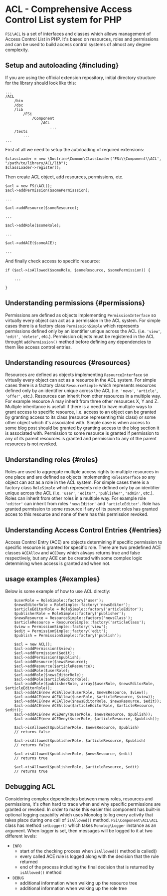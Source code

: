 # ACL - Comprehensive Access Control List system for PHP

``FSi\ACL`` is a set of interfaces and classes which allows management of Access Control List in PHP. It's based on resources,
roles and permissions and can be used to build access control systems of almost any degree complexity.

## Setup and autoloading {#including}

If you are using the official extension repository, initial directory structure for 
the library should look like this:

    ...
    /ACL
        /bin
        /doc
        /lib
            /FSi
                /Component
                    /ACL
                        ...
        /tests
            ...
    ...

First of all we need to setup the autoloading of required extensions:

    $classLoader = new \Doctrine\Common\ClassLoader('FSi\\Component\\ACL', "/path/to/library/ACL/lib");
    $classLoader->register();

Then create ACL object, add resources, permissions, etc.

    $acl = new FSi\ACL();
    $acl->addPermission($somePermisssion);
    
    ...
    
    $acl->addResource($someResource);
    
    ...
    
    $acl->addRole($someRole);
    
    ...
    
    $acl->addACE($someACE);
    
    ...
    

And finally check access to specific resource:

    if ($acl->isAllowed($someRole, $someResource, $somePermission)) {
        
        ...
        
    }


## Understanding permissions {#permissions}

Permissions are defined as objects implementing ``PermissionInterface`` so virtually every object can act as a permission in the ACL
system. For simple cases there is a factory class ``PermissionSimple`` which represents permissions defined only by an identifier
unique across the ACL (i.e. ``'view'``, ``'edit'``, ``'delete'``, etc.). Permission objects must be registered in the ACL throught
``addPermission()`` method before defining any dependencies to them like access control entries.

## Understanding resources {#resources}

Resources are defined as objects implementing ``ResourceInterface`` so virtually every object can act as a resource in the ACL
system. For simple cases there is a factory class ``ResourceSimple`` which represents resources defined only by an identifier
unique across the ACL (i.e. ``'news'``, ``'article'``, ``'offer'``, etc.). Resources can inherit from other resources in a multiple way.
For example resource A may inherit from three other resources X, Y and Z. Multiple inheritance is usefull if there is a need
to have multiple ways to grant access to specific resource, i.e. access to an object can be granted by granting access to its
class (resource representing this class) or some other object which it's associated with. Simple case is when access to some blog
post should be granted by granting access to the blog section it is associated with. Permission to some resource is granted if
permission to any of its parent resources is granted and permission to any of the parent resources is not revoked.

## Understanding roles {#roles}

Roles are used to aggregate multiple access rights to multiple resources in one place and are defined as objects implementing
``RoleInterface`` so any object can act as a role in the ACL system. For simple cases there is a factory class ``RoleSimple`` which
represents role defined only by an identifier unique across the ACL (i.e. ``'user'``, ``'editor'``, ``'publisher'``, ``'admin'``, etc.).
Roles can inherit from other roles in a multiple way. For example role ``'editor'`` can inherit from roles ``'newsEditor'`` and
``'articleEditor'``. Role has granted permission to some resource if any of its parent roles has granted acces to this resource and
none of them has this permission revoked.

## Understanding Access Control Entries {#entries}

Access Control Entry (ACE) are objects determining if specific permission to specific resource is granted for specific role.
There are two predefined ACE classes ``ACEAllow`` and ``ACEDeny`` which always returns true and false respectively, but any ACE
can be created with some complex logic determining when access is granted and when not.

## usage examples {#examples}

Below is some example of how to use ACL directly:

        $userRole = RoleSimple::factory('user');
        $newsEditorRole = RoleSimple::factory('newsEditor');
        $articleEditorRole = RoleSimple::factory('articleEditor');
        $publisherRole = RoleSimple::factory('publisher');
        $newsResource = ResourceSimple::factory('newsClass');
        $articleResource = ResourceSimple::factory('articleClass');
        $view = PermissionSimple::factory('view');
        $edit = PermissionSimple::factory('edit');
        $publish = PermissionSimple::factory('publish');

        $acl = new ACL();
        $acl->addPermission($view);
        $acl->addPermission($edit);
        $acl->addPermission($publish);
        $acl->addResource($newsResource);
        $acl->addResource($articleResource);
        $acl->addRole($userRole);
        $acl->addRole($newsEditorRole);
        $acl->addRole($articleEditorRole);
        $acl->addRole($publisherRole, array($userRole, $newsEditorRole, $articleEditorRole));
        $acl->addACE(new ACEAllow($userRole, $newsResource, $view));
        $acl->addACE(new ACEAllow($userRole, $articleResource, $view));
        $acl->addACE(new ACEAllow($newsEditorRole, $newsResource, $edit));
        $acl->addACE(new ACEAllow($articleEditorRole, $articleResource, $edit));
        $acl->addACE(new ACEDeny($userRole, $newsResource, $publish));
        $acl->addACE(new ACEDeny($userRole, $articleResource, $publish));

        $acl->isAllowed($publisherRole, $newsResource, $publish)
        // returns false

        $acl->isAllowed($publisherRole, $articleResource, $publish)
        // returns false

        $acl->isAllowed($publisherRole, $newsResource, $edit)
        // returns true

        $acl->isAllowed($publisherRole, $articleResource, $edit)
        // returns true

## Debugging ACL

Considering complex dependincies between many roles, resources and permissions, it's often hard to trace when and why specific permissions are granted or revoked. In order to make this easier this component has built-in optional logging capabilty which uses Monolog to log every activity that takes place during one call of ``isAllowed()`` method. ``FSi\Component\ACL\ACL`` class has method ``setLogger()`` which takes ``Monolog\Logger`` instance as an argument. When logger is set, then messages will be logged to it at two different levels:

- ``INFO``
  * start of the checking process when ``isAllowed()`` method is called() 
  * every called ACE rule is logged along with the decision that the rule returned
  * end of the process including the final decision that is returned by ``isAllowed()`` method
- ``DEBUG``
  * additional information when walking up the resource tree
  * additional information when walking up the role tree
